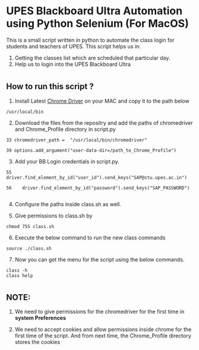 # UPES Blackboard Ultra Automation using Python Selenium (For MacOS)

This is a small script written in python to automate the class login for students and teachers of UPES. This script helps us in:

1. Getting the classes list which are scheduled that particular day.
2. Help us to login into the UPES Blackboard Ultra

#
## How to run this script ?

1. Install Latest [Chrome Driver](!https://chromedriver.chromium.org/downloads) on your MAC and copy it to the path below

```
/usr/local/bin
```

2. Download the files from the repositry and add the paths of chromedriver and Chrome_Profile directory in script.py

```
33 chromedriver_path =  "/usr/local/bin/chromedriver"

39 options.add_argument("user-data-dir=/path_to_Chrome_Profile")

```

3. Add your BB Login credentials in script.py.
```
55        driver.find_element_by_id("user_id").send_keys("SAP@stu.upes.ac.in")

56    driver.find_element_by_id("password").send_keys("SAP_PASSWORD")
 

```

4. Configure the paths inside class.sh as well.

5. Give permissions to class.sh by
```
chmod 755 class.sh
```

6. Execute the below command to run the new class commands
```
source ./class.sh
```

7. Now you can get the menu for the script using the below commands.
```
class -h
class help
```
#
## NOTE:

1. We need to give permissions for the chromedriver for the first time in **system Preferences**

2. We need to accept cookies and allow permissions inside chrome for the first time of the script. And from next time, the Chrome_Profile directory stores the cookies 
